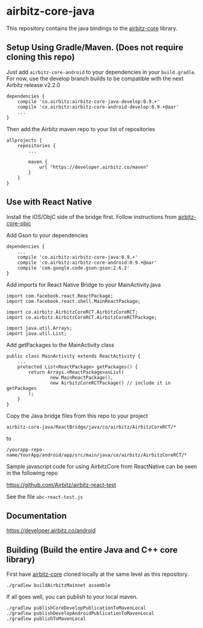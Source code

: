 # airbitz-core-java

This repository contains the java bindings to the [airbitz-core][core] library.

## Setup Using Gradle/Maven. (Does not require cloning this repo)

Just add `airbitz-core-android` to your dependencies in your `build.gradle`. For now, use the develop branch builds to be compatible with the next Airbitz release v2.2.0

    dependencies {
        compile 'co.airbitz:airbitz-core-java-develop:0.9.+'
        compile 'co.airbitz:airbitz-core-android-develop:0.9.+@aar'
        ...
    }

Then add the Airbitz maven repo to your list of repositories

    allprojects {
        repositories {
            ...
    
            maven {
                url "https://developer.airbitz.co/maven"
            }
        }
    }

## Use with React Native

Install the iOS/ObjC side of the bridge first. Follow instructions from [airbitz-core-objc][core-objc]

Add Gson to your dependencies

    dependencies {
        ...
        compile 'co.airbitz:airbitz-core-java:0.9.+'
        compile 'co.airbitz:airbitz-core-android:0.9.+@aar'
        compile 'com.google.code.gson:gson:2.6.2'
    }

Add imports for React Native Bridge to your MainActivity.java

    import com.facebook.react.ReactPackage;
    import com.facebook.react.shell.MainReactPackage;
    
    import co.airbitz.AirbitzCoreRCT.AirbitzCoreRCT;
    import co.airbitz.AirbitzCoreRCT.AirbitzCoreRCTPackage;

    import java.util.Arrays;
    import java.util.List;
    
Add getPackages to the MainActivity class

    public class MainActivity extends ReactActivity {
        ...
        protected List<ReactPackage> getPackages() {
            return Arrays.<ReactPackage>asList(
                    new MainReactPackage(),
                    new AirbitzCoreRCTPackage() // include it in getPackages
            );
        }
    }

Copy the Java bridge files from this repo to your project

    airbitz-core-java/ReactBridge/java/co/airbitz/AirbitzCoreRCT/*

to

    /yourapp-repo-name/YourApp/android/app/src/main/java/co/airbitz/AirbitzCoreRCT/*

Sample javascript code for using AirbitzCore from ReactNative can be seen in the following repo

https://github.com/Airbitz/airbitz-react-test

See the file ```abc-react-test.js```

## Documentation

https://developer.airbitz.co/android

## Building (Build the entire Java and C++ core library)

First have [airbitz-core][core] cloned locally at the same level as this repository.

    ./gradlew buildAirbitzMainnet assemble

If all goes well, you can publish to your local maven.

    ./gradlew publishCoreDevelopPublicationToMavenLocal
    ./gradlew publishDevelopAndroidPublicationToMavenLocal
    ./gradlew publishToMavenLocal

[core]: https://github.com/airbitz/airbitz-core
[core-objc]: https://github.com/Airbitz/airbitz-core-objc/tree/develop
